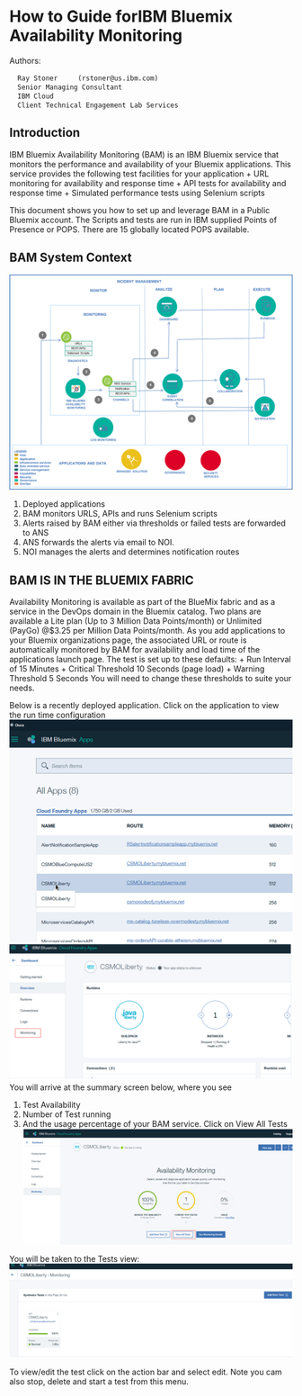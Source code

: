 #  How to Guide forIBM Bluemix Availability Monitoring 
 

  Authors: 	
			
	  Ray Stoner	 (rstoner@us.ibm.com)
	  Senior Managing Consultant
	  IBM Cloud
	  Client Technical Engagement Lab Services

		
## Introduction
IBM Bluemix Availability Monitoring (BAM) is an IBM Bluemix service that monitors the performance and availability of your Bluemix applications. This service provides the following test facilities for your application
    + URL monitoring for availability and response time
    + API tests for availability and response time
    + Simulated performance tests using Selenium scripts

This document shows you how to set up and leverage BAM in a Public Bluemix account. 
The Scripts and tests are run in IBM supplied Points of Presence or POPS. There are 15 globally located POPS available.  
## BAM System Context
![BAM Context Diagram](BAMContext.png?raw=true)
1.	Deployed applications
2.	BAM monitors URLS, APIs and runs Selenium scripts
3.	Alerts raised by BAM either via thresholds or failed tests are forwarded to ANS
4.	ANS forwards the alerts via email to NOI. 
5.	NOI manages the alerts and determines notification routes

## BAM IS IN THE BLUEMIX FABRIC
Availability Monitoring is available as part of the BlueMix fabric and as a service in the DevOps domain in the Bluemix catalog. Two plans are available a Lite plan (Up to 3 Million Data Points/month) or Unlimited (PayGo) @$3.25 per Million Data Points/month.
As you add applications to your Bluemix organizations page, the associated URL or route is automatically monitored by BAM for availability and load time of the applications launch page. The test is set up to these defaults:
    + Run Interval of 15 Minutes
    + Critical Threshold 10 Seconds (page load)
    + Warning Threshold 5 Seconds 
    You will need to change these thresholds to suite your needs. 



Below is a recently deployed application. Click on the application to view the run time configuration
![Select Application](BAMSelectAppscr1.png?raw=true)
![Select Monitoring Tab](BAMSelectMonitorinTab.png?raw=true)
You will arrive at the summary screen below, where you see
1.	Test Availability
2.	Number of Test running
3.	And the usage percentage of your BAM service. 
Click on View All Tests
![View all Tests](BAMViewAllTests.png?raw=true)

You will be taken to the Tests view:
![Test Summary](BAMtestSummary.png?raw=true)






To view/edit the test click on the action bar and select edit. Note you cam also stop, delete and start a test from this menu. 



